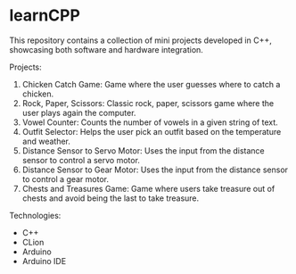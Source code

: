 # learnCPP

This repository contains a collection of mini projects developed in C++, showcasing both software and hardware integration.

Projects:
1. Chicken Catch Game: Game where the user guesses where to catch a chicken.
2. Rock, Paper, Scissors: Classic rock, paper, scissors game where the user plays again the computer.
3. Vowel Counter: Counts the number of vowels in a given string of text.
4. Outfit Selector: Helps the user pick an outfit based on the temperature and weather.
5. Distance Sensor to Servo Motor: Uses the input from the distance sensor to control a servo motor.
6. Distance Sensor to Gear Motor: Uses the input from the distance sensor to control a gear motor.
7. Chests and Treasures Game: Game where users take treasure out of chests and avoid being the last to take treasure.

Technologies: 
- C++
- CLion
- Arduino
- Arduino IDE
